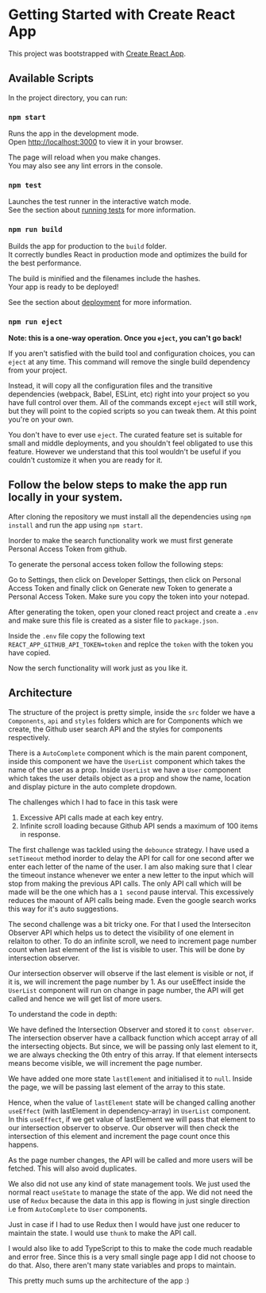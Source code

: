 # Getting Started with Create React App

This project was bootstrapped with [Create React App](https://github.com/facebook/create-react-app).

## Available Scripts

In the project directory, you can run:

### `npm start`

Runs the app in the development mode.\
Open [http://localhost:3000](http://localhost:3000) to view it in your browser.

The page will reload when you make changes.\
You may also see any lint errors in the console.

### `npm test`

Launches the test runner in the interactive watch mode.\
See the section about [running tests](https://facebook.github.io/create-react-app/docs/running-tests) for more information.

### `npm run build`

Builds the app for production to the `build` folder.\
It correctly bundles React in production mode and optimizes the build for the best performance.

The build is minified and the filenames include the hashes.\
Your app is ready to be deployed!

See the section about [deployment](https://facebook.github.io/create-react-app/docs/deployment) for more information.

### `npm run eject`

**Note: this is a one-way operation. Once you `eject`, you can't go back!**

If you aren't satisfied with the build tool and configuration choices, you can `eject` at any time. This command will remove the single build dependency from your project.

Instead, it will copy all the configuration files and the transitive dependencies (webpack, Babel, ESLint, etc) right into your project so you have full control over them. All of the commands except `eject` will still work, but they will point to the copied scripts so you can tweak them. At this point you're on your own.

You don't have to ever use `eject`. The curated feature set is suitable for small and middle deployments, and you shouldn't feel obligated to use this feature. However we understand that this tool wouldn't be useful if you couldn't customize it when you are ready for it.

## Follow the below steps to make the app run locally in your system.

After cloning the repository we must install all the dependencies using `npm install` and run the app using `npm start`.

Inorder to make the search functionality work we must first generate Personal Access Token from github.

To generate the personal access token follow the following steps: 

Go to Settings, then click on Developer Settings, then click on Personal Access Token and finally click on Generate new Token to generate a Personal Access Token. Make sure you copy the token into your notepad.

After generating the token, open your cloned react project and create a `.env` and make sure this file is created as a sister file to `package.json`.

Inside the `.env` file copy the following text `REACT_APP_GITHUB_API_TOKEN=token` and replce the `token` with the token you have copied.

Now the serch functionality will work just as you like it.

## Architecture

The structure of the project is pretty simple, inside the `src` folder we have a `Components`, `api` and `styles` folders which are for Components which we create, the Github user search API and the styles for components respectively.

There is a `AutoComplete` component which is the main parent component, inside this component we have the `UserList` component which takes the name of the user as a prop. Inside `UserList` we have a `User` component which takes the user details object as a prop and show the name, location and display picture in the auto complete dropdown.

The challenges which I had to face in this task were

1.  Excessive API calls made at each key entry.
2.  Infinite scroll loading because Github API sends a maximum of 100 items in response.

The first challenge was tackled using the `debounce` strategy. I have used a `setTimeout` method inorder to delay the API for call for one second after we enter each letter of the name of the user. I am also making sure that I clear the timeout instance whenever we enter a new letter to the input which will stop from making the previous API calls. The only API call which will be made will be the one which has a `1 second` pause interval. This excessively reduces the maount of API calls being made. Even the google search works this way for it's auto suggestions.

The second challenge was a bit tricky one. For that I used the Interseciton Observer API which helps us to detect the visibility of one element in relaiton to other. To do an infinite scroll, we need to increment page number count when last element of the list is visible to user. This will be done by intersection observer.

Our intersection observer will observe if the last element is visible or not, if it is, we will increment the page number by 1. As our useEffect inside the `UserList` component will run on change in page number, the API will get called and hence we will get list of more users.

To understand the code in depth:

We have defined the Intersection Observer and stored it to `const observer`. The intersection observer have a callback function which accept array of all the intersecting objects. But since, we will be passing only last element to it, we are always checking the 0th entry of this array. If that element intersects means become visible, we will increment the page number.

We have added one more state `lastElement` and initialised it to `null`. Inside the page, we will be passing last element of the array to this state.

Hence, when the value of `lastElement` state will be changed calling another `useEffect` (with lastElement in dependency-array) in `UserList` component. In this `useEffect`, if we get value of lastElement we will pass that element to our intersection observer to observe. Our observer will then check the intersection of this element and increment the page count once this happens.

As the page number changes, the API will be called and more users will be fetched. This will also avoid duplicates.

We also did not use any kind of state management tools. We just used the normal react `useState` to manage the state of the app. We did not need the use of `Redux` because the data in this app is flowing in just single direction i.e from `AutoComplete` to `User` components. 

Just in case if I had to use Redux then I would have just one reducer to maintain the state. I would use `thunk` to make the API call. 

I would also like to add TypeScript to this to make the code much readable and error free. Since this is a very small single page app I did not choose to do that. Also, there aren't many state variables and props to maintain.

This pretty much sums up the architecture of the app :)
